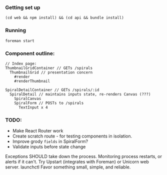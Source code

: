 ### Getting set up
```
(cd web && npm install) && (cd api && bundle install)
```

### Running
`foreman start`

### Component outline:
```
// Index page:
ThumbnailGridContainer // GETs /spirals
  ThumbnailGrid // presentation concern
    #render
    #renderThumbnail

SpiralDetailContainer // GETs /spirals/:id
  SpiralDetail // maintains inputs state, re-renders Canvas (???)
    SpiralCanvas
    SpiralForm // POSTs to /spirals
      TextInput x 4
```

### TODO:

* Make React Router work
* Create scratch route - for testing components in isolation.
* Improve grody `fields` in SpiralForm?
* Validate inputs before state change

Exceptions SHOULD take down the process.
Monitoring process restarts, or alerts if it can't.
Try Upstart (integrates with Foreman) or Unicorn web server. launchctl
  Favor something small, simple, and reliable.
